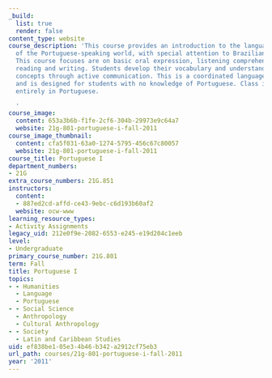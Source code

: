 ```yaml
---
_build:
  list: true
  render: false
content_type: website
course_description: 'This course provides an introduction to the language and culture
  of the Portuguese-speaking world, with special attention to Brazilian Portuguese.
  This course focuses are on basic oral expression, listening comprehension, and elementary
  reading and writing. Students develop their vocabulary and understanding of grammatical
  concepts through active communication. This is a coordinated language lab program
  and is designed for students with no knowledge of Portuguese. Class is conducted
  entirely in Portuguese.

  '
course_image:
  content: 653a3b6b-f1fe-2cf6-304b-29973e9c64a7
  website: 21g-801-portuguese-i-fall-2011
course_image_thumbnail:
  content: cfa5f031-63a0-1274-5795-456c67c80057
  website: 21g-801-portuguese-i-fall-2011
course_title: Portuguese I
department_numbers:
- 21G
extra_course_numbers: 21G.851
instructors:
  content:
  - 887ed2cd-affd-ce43-9ebc-c6d193b60af2
  website: ocw-www
learning_resource_types:
- Activity Assignments
legacy_uid: 212e0f9e-2082-6553-e245-e19d204c1eeb
level:
- Undergraduate
primary_course_number: 21G.801
term: Fall
title: Portuguese I
topics:
- - Humanities
  - Language
  - Portuguese
- - Social Science
  - Anthropology
  - Cultural Anthropology
- - Society
  - Latin and Caribbean Studies
uid: ef838be1-05e3-4b46-b342-a2912cf75eb3
url_path: courses/21g-801-portuguese-i-fall-2011
year: '2011'
---
```

